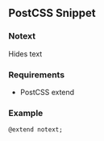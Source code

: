 ## PostCSS Snippet

### Notext

Hides text

### Requirements

* PostCSS extend

### Example

```
@extend notext;
```
